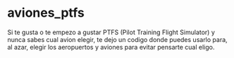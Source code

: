 # aviones_ptfs
Si te gusta o te empezo a gustar PTFS (Pilot Training Flight Simulator) y nunca sabes cual avion elegir, te dejo un codigo donde puedes usarlo para, al azar, elegir los aeropuertos y aviones para evitar pensarte cual eligo.
